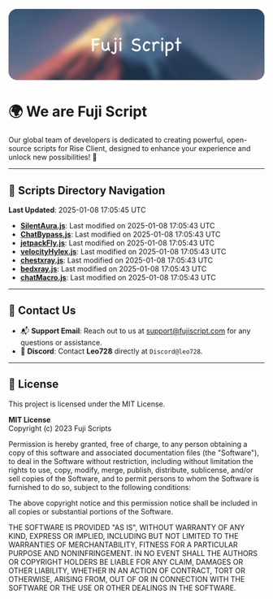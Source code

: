 ![Banner](.github/b.webp)

# 🌍 **We are Fuji Script**

Our global team of developers is dedicated to creating powerful, open-source scripts for Rise Client, designed to enhance your experience and unlock new possibilities! 🌟

---
<!-- SCRIPTS_NAVIGATION_START -->
## 📂 **Scripts Directory Navigation**

**Last Updated**: 2025-01-08 17:05:45 UTC

- **[SilentAura.js](scripts/SilentAura.js)**: Last modified on 2025-01-08 17:05:43 UTC
- **[ChatBypass.js](scripts/ChatBypass.js)**: Last modified on 2025-01-08 17:05:43 UTC
- **[jetpackFly.js](scripts/jetpackFly.js)**: Last modified on 2025-01-08 17:05:43 UTC
- **[velocityHylex.js](scripts/velocityHylex.js)**: Last modified on 2025-01-08 17:05:43 UTC
- **[chestxray.js](scripts/chestxray.js)**: Last modified on 2025-01-08 17:05:43 UTC
- **[bedxray.js](scripts/bedxray.js)**: Last modified on 2025-01-08 17:05:43 UTC
- **[chatMacro.js](scripts/chatMacro.js)**: Last modified on 2025-01-08 17:05:43 UTC

<!-- SCRIPTS_NAVIGATION_END -->

---

## 💬 **Contact Us**  
- 📬 **Support Email**: Reach out to us at [support@fujiscript.com](mailto:support@fujiscript.com) for any questions or assistance.  
- 💬 **Discord**: Contact **Leo728** directly at `Discord@leo728`.

---

## 📜 **License**

This project is licensed under the MIT License.  

**MIT License**  
Copyright (c) 2023 Fuji Scripts  

Permission is hereby granted, free of charge, to any person obtaining a copy of this software and associated documentation files (the "Software"), to deal in the Software without restriction, including without limitation the rights to use, copy, modify, merge, publish, distribute, sublicense, and/or sell copies of the Software, and to permit persons to whom the Software is furnished to do so, subject to the following conditions:  

The above copyright notice and this permission notice shall be included in all copies or substantial portions of the Software.  

THE SOFTWARE IS PROVIDED "AS IS", WITHOUT WARRANTY OF ANY KIND, EXPRESS OR IMPLIED, INCLUDING BUT NOT LIMITED TO THE WARRANTIES OF MERCHANTABILITY, FITNESS FOR A PARTICULAR PURPOSE AND NONINFRINGEMENT. IN NO EVENT SHALL THE AUTHORS OR COPYRIGHT HOLDERS BE LIABLE FOR ANY CLAIM, DAMAGES OR OTHER LIABILITY, WHETHER IN AN ACTION OF CONTRACT, TORT OR OTHERWISE, ARISING FROM, OUT OF OR IN CONNECTION WITH THE SOFTWARE OR THE USE OR OTHER DEALINGS IN THE SOFTWARE.  
